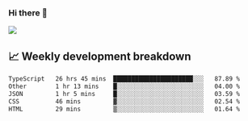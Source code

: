 ### Hi there 👋
<img align="center" src="https://github-readme-stats.vercel.app/api?username=Tumao727&show_icons=true&hide_title=true&theme=dracula" />


## 📈 Weekly development breakdown
<!--START_SECTION:waka-->

```txt
TypeScript   26 hrs 45 mins  ██████████████████████░░░   87.89 %
Other        1 hr 13 mins    █░░░░░░░░░░░░░░░░░░░░░░░░   04.00 %
JSON         1 hr 5 mins     █░░░░░░░░░░░░░░░░░░░░░░░░   03.59 %
CSS          46 mins         ▓░░░░░░░░░░░░░░░░░░░░░░░░   02.54 %
HTML         29 mins         ▒░░░░░░░░░░░░░░░░░░░░░░░░   01.64 %
```

<!--END_SECTION:waka-->